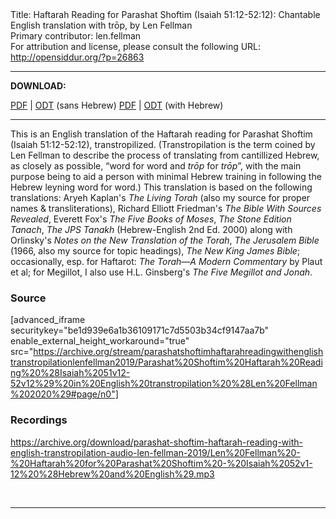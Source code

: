<html>
<head></head>
<body>
Title: Haftarah Reading for Parashat Shoftim (Isaiah 51:12-52:12): Chantable English translation with trōp, by Len Fellman<br />
Primary contributor: len.fellman<br />
For attribution and license, please consult the following URL: <a href="http://opensiddur.org/?p=26863">http://opensiddur.org/?p=26863</a>
<p />
<hr />

<strong>DOWNLOAD:</strong> 

<a href="https://archive.org/download/parashatshoftimhaftarahreadingwithenglishtranstropilationlenfellman2019/Parashat%20Shoftim%20Haftarah%20Reading%20%28Isaiah%2051v12-52v12%29%20in%20English%20transtropilation%20%28Len%20Fellman%202020%29%20-%20english%20only.pdf">PDF</a> | <a href="https://archive.org/download/parashatshoftimhaftarahreadingwithenglishtranstropilationlenfellman2019/Parashat%20Shoftim%20Haftarah%20Reading%20%28Isaiah%2051v12-52v12%29%20in%20English%20transtropilation%20%28Len%20Fellman%202020%29%20-%20english%20only.odt">ODT</a> (sans Hebrew)
<a href="https://archive.org/download/parashatshoftimhaftarahreadingwithenglishtranstropilationlenfellman2019/Parashat%20Shoftim%20Haftarah%20Reading%20%28Isaiah%2051v12-52v12%29%20in%20English%20transtropilation%20%28Len%20Fellman%202020%29.pdf">PDF</a> | <a href="https://archive.org/download/parashatshoftimhaftarahreadingwithenglishtranstropilationlenfellman2019/Parashat%20Shoftim%20Haftarah%20Reading%20%28Isaiah%2051v12-52v12%29%20in%20English%20transtropilation%20%28Len%20Fellman%202020%29.odt">ODT</a> (with Hebrew)

<hr />

This is an English translation of the Haftarah reading for Parashat Shoftim (Isaiah 51:12-52:12), transtropilized. (Transtropilation is the term coined by Len Fellman to describe the process of translating from cantillized Hebrew, as closely as possible, “word for word and <em>trōp</em> for <em>trōp</em>”, with the main purpose being to aid a person with minimal Hebrew training in following the Hebrew leyning word for word.) This translation is based on the following translations: Aryeh Kaplan's <em>The Living Torah</em> (also my source for proper names &amp; transliterations), Richard Elliott Friedman's <em>The Bible With Sources Revealed</em>, Everett Fox's <em>The Five Books of Moses</em>, <em>The Stone Edition Tanach</em>, <em>The JPS Tanakh</em> (Hebrew-English 2nd Ed. 2000) along with Orlinsky's <em>Notes on the New Translation of the Torah</em>, <em>The Jerusalem Bible</em> (1966, also my source for topic headings), <em>The New King James Bible</em>; occasionally, esp. for Haftarot: <em>The Torah—A Modern Commentary</em> by Plaut et al; for Megillot, I also use H.L. Ginsberg's <em>The Five Megillot and Jonah</em>.

<h3>Source</h3>

[advanced_iframe securitykey="be1d939e6a1b36109171c7d5503b34cf9147aa7b" enable_external_height_workaround="true" src="https://archive.org/stream/parashatshoftimhaftarahreadingwithenglishtranstropilationlenfellman2019/Parashat%20Shoftim%20Haftarah%20Reading%20%28Isaiah%2051v12-52v12%29%20in%20English%20transtropilation%20%28Len%20Fellman%202020%29#page/n0"]

<h3>Recordings</h3>

https://archive.org/download/parashat-shoftim-haftarah-reading-with-english-transtropilation-audio-len-fellman-2019/Len%20Fellman%20-%20Haftarah%20for%20Parashat%20Shoftim%20-%20Isaiah%2052v1-12%20%28Hebrew%20and%20English%29.mp3

&nbsp;

<hr />

&nbsp;
</body>
</html>